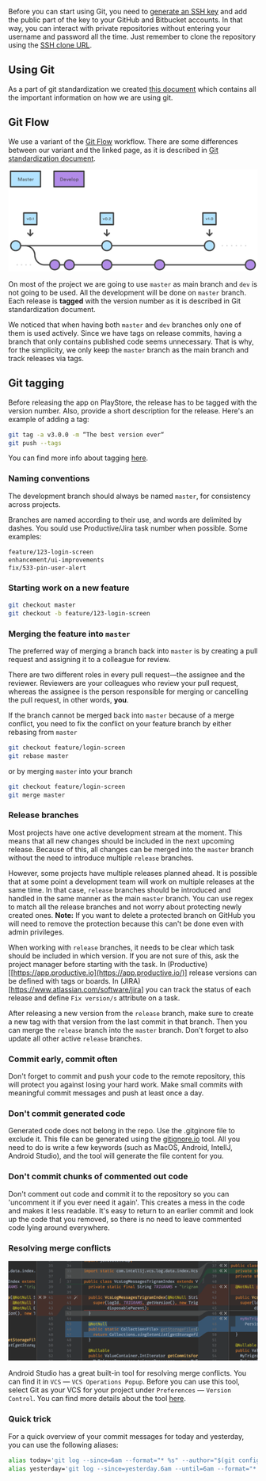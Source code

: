 Before you can start using Git, you need to [generate an SSH key](https://help.github.com/articles/generating-ssh-keys/) and add the public part of the key to your GitHub and Bitbucket accounts.
In that way, you can interact with private repositories without entering your username and password all the time.
Just remember to clone the repository using the [SSH clone URL](https://help.github.com/articles/which-remote-url-should-i-use/#cloning-with-ssh).

## Using Git

As a part of git standardization we created [this document](https://docs.google.com/document/d/1jhvA8XvLYGbmrfU0JeY8R0RgqATQ1rmM4zFphQ0xeyw/edit?usp=sharing) which contains all the important information on how we are using git. 

## Git Flow

We use a variant of the [Git Flow](https://www.atlassian.com/git/tutorials/comparing-workflows/gitflow-workflow) workflow. There are some differences between our variant and the linked page, as it is described in [Git standardization document](https://docs.google.com/document/d/1jhvA8XvLYGbmrfU0JeY8R0RgqATQ1rmM4zFphQ0xeyw/edit?usp=sharing). 

![Git Flow](/img/git-flow.svg)

On most of the project we are going to use `master` as main branch and `dev` is not going to be used. All the development will be done on `master` branch. Each release is **tagged** with the version number as it is described in Git standardization document.

We noticed that when having both `master` and `dev` branches only one of them is used actively. Since we have tags on release commits, having a branch that only contains published code seems unnecessary. That is why, for the simplicity, we only keep the `master` branch as the main branch and track releases via tags.

## Git tagging

Before releasing the app on PlayStore, the release has to be tagged with the version number. Also, provide a short description for the release. Here's an example of adding a tag:

```bash
git tag -a v3.0.0 -m “The best version ever“
git push --tags
```
You can find more info about tagging [here](https://git-scm.com/book/en/v2/Git-Basics-Tagging).

### Naming conventions

The development branch should always be named `master`, for consistency across projects.  

Branches are named according to their use, and words are delimited by dashes. You sould use Productive/Jira task number when possible. Some examples:

    feature/123-login-screen
    enhancement/ui-improvements
    fix/533-pin-user-alert

### Starting work on a new feature

```bash
git checkout master
git checkout -b feature/123-login-screen
```

### Merging the feature into `master`

The preferred way of merging a branch back into `master` is by creating a pull request and assigning it to a colleague for review.

There are two different roles in every pull request—the assignee and the reviewer. Reviewers are your colleagues who review your pull request, whereas the assignee is the person responsible for merging or cancelling the pull request, in other words, **you**.

If the branch cannot be merged back into `master` because of a merge conflict, you need to fix the conflict on your feature branch by either rebasing from `master`

```bash
git checkout feature/login-screen
git rebase master
```

or by merging `master` into your branch

```bash
git checkout feature/login-screen
git merge master
```

### Release branches

Most projects have one active development stream at the moment. This means that all new changes should be included in the next upcoming release. Because of this, all changes can be merged into the `master` branch without the need to introduce multiple `release` branches.

However, some projects have multiple releases planned ahead. It is possible that at some point a development team will work on multiple releases at the same time. In that case, `release` branches should be introduced and handled in the same manner as the main `master` branch. You can use regex to match all the release branches and not worry about protecting newly created ones. **Note:** If you want to delete a protected branch on GitHub you will need to remove the protection because this can't be done even with admin privileges. 

When working with `release` branches, it needs to be clear which task should be included in which version. If you are not sure of this, ask the project manager before starting with the task. In (Productive)[[https://app.productive.io](https://app.productive.io/)] release versions can be defined with tags or boards. In (JIRA)[<https://www.atlassian.com/software/jira>] you can track the status of each release and define `Fix version/s` attribute on a task.

After releasing a new version from the `release` branch, make sure to create a new tag with that version from the last commit in that branch. Then you can merge the `release` branch into the `master` branch. Don't forget to also update all other active `release` branches.

### Commit early, commit often

Don't forget to commit and push your code to the remote repository, this will protect you against losing your hard work.
Make small commits with meaningful commit messages and push at least once a day.

### Don't commit generated code

Generated code does not belong in the repo. Use the .gitginore file to exclude it. This file can be generated using the [gitignore.io](https://www.gitignore.io/) tool. All you need to do is write a few keywords (such as MacOS, Android, IntellJ, Android Studio), and the tool will generate the file content for you.

### Don't commit chunks of commented out code

Don't comment out code and commit it to the repository so you can 'uncomment it if you ever need it again'. This creates a mess in the code and makes it less readable. It's easy to return to an earlier commit and look up the code that you removed, so there is no need to leave commented code lying around everywhere.

### Resolving merge conflicts

![Resolving conflicts in Android Studio](/img/idea_vcs_magic_resolve.png)

Android Studio has a great built-in tool for resolving merge conflicts.
You can find it in `VCS` — `VCS Operations Popup`.
Before you can use this tool, select Git as your VCS for your project under `Preferences` — `Version Control`.
You can find more details about the tool [here](https://www.jetbrains.com/idea/help/resolving-conflicts.html).

### Quick trick

For a quick overview of your commit messages for today and yesterday, you can use the following aliases:

```bash
alias today='git log --since=6am --format="* %s" --author="$(git config user.email)" --reverse -- | pbcopy'
alias yesterday='git log --since=yesterday.6am --until=6am --format="* %s" --author="$(git config user.email)" --reverse -- | pbcopy'
```

